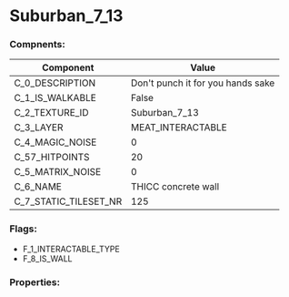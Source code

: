 

# Suburban_7_13





### Compnents: 
| Component | Value | 
|  --  |  --  | 
| C_0_DESCRIPTION | Don't punch it for you hands sake | 
| C_1_IS_WALKABLE | False | 
| C_2_TEXTURE_ID | Suburban_7_13 | 
| C_3_LAYER | MEAT_INTERACTABLE | 
| C_4_MAGIC_NOISE | 0 | 
| C_57_HITPOINTS | 20 | 
| C_5_MATRIX_NOISE | 0 | 
| C_6_NAME | THICC concrete wall | 
| C_7_STATIC_TILESET_NR | 125 | 


### Flags: 
* F_1_INTERACTABLE_TYPE
* F_8_IS_WALL


### Properties: 


